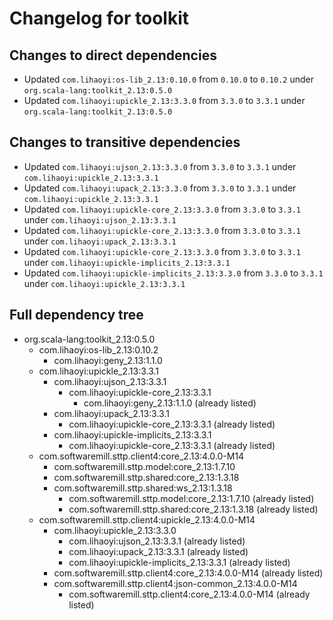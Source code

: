 # Changelog for toolkit

## Changes to direct dependencies
 - Updated `com.lihaoyi:os-lib_2.13:0.10.0` from `0.10.0` to `0.10.2` under `org.scala-lang:toolkit_2.13:0.5.0`
 - Updated `com.lihaoyi:upickle_2.13:3.3.0` from `3.3.0` to `3.3.1` under `org.scala-lang:toolkit_2.13:0.5.0`

## Changes to transitive dependencies
 - Updated `com.lihaoyi:ujson_2.13:3.3.0` from `3.3.0` to `3.3.1` under `com.lihaoyi:upickle_2.13:3.3.1`
 - Updated `com.lihaoyi:upack_2.13:3.3.0` from `3.3.0` to `3.3.1` under `com.lihaoyi:upickle_2.13:3.3.1`
 - Updated `com.lihaoyi:upickle-core_2.13:3.3.0` from `3.3.0` to `3.3.1` under `com.lihaoyi:ujson_2.13:3.3.1`
 - Updated `com.lihaoyi:upickle-core_2.13:3.3.0` from `3.3.0` to `3.3.1` under `com.lihaoyi:upack_2.13:3.3.1`
 - Updated `com.lihaoyi:upickle-core_2.13:3.3.0` from `3.3.0` to `3.3.1` under `com.lihaoyi:upickle-implicits_2.13:3.3.1`
 - Updated `com.lihaoyi:upickle-implicits_2.13:3.3.0` from `3.3.0` to `3.3.1` under `com.lihaoyi:upickle_2.13:3.3.1`

## Full dependency tree

 - org.scala-lang:toolkit_2.13:0.5.0
   - com.lihaoyi:os-lib_2.13:0.10.2
     - com.lihaoyi:geny_2.13:1.1.0
   - com.lihaoyi:upickle_2.13:3.3.1
     - com.lihaoyi:ujson_2.13:3.3.1
       - com.lihaoyi:upickle-core_2.13:3.3.1
         - com.lihaoyi:geny_2.13:1.1.0 (already listed)
     - com.lihaoyi:upack_2.13:3.3.1
       - com.lihaoyi:upickle-core_2.13:3.3.1 (already listed)
     - com.lihaoyi:upickle-implicits_2.13:3.3.1
       - com.lihaoyi:upickle-core_2.13:3.3.1 (already listed)
   - com.softwaremill.sttp.client4:core_2.13:4.0.0-M14
     - com.softwaremill.sttp.model:core_2.13:1.7.10
     - com.softwaremill.sttp.shared:core_2.13:1.3.18
     - com.softwaremill.sttp.shared:ws_2.13:1.3.18
       - com.softwaremill.sttp.model:core_2.13:1.7.10 (already listed)
       - com.softwaremill.sttp.shared:core_2.13:1.3.18 (already listed)
   - com.softwaremill.sttp.client4:upickle_2.13:4.0.0-M14
     - com.lihaoyi:upickle_2.13:3.3.0
       - com.lihaoyi:ujson_2.13:3.3.1 (already listed)
       - com.lihaoyi:upack_2.13:3.3.1 (already listed)
       - com.lihaoyi:upickle-implicits_2.13:3.3.1 (already listed)
     - com.softwaremill.sttp.client4:core_2.13:4.0.0-M14 (already listed)
     - com.softwaremill.sttp.client4:json-common_2.13:4.0.0-M14
       - com.softwaremill.sttp.client4:core_2.13:4.0.0-M14 (already listed)
